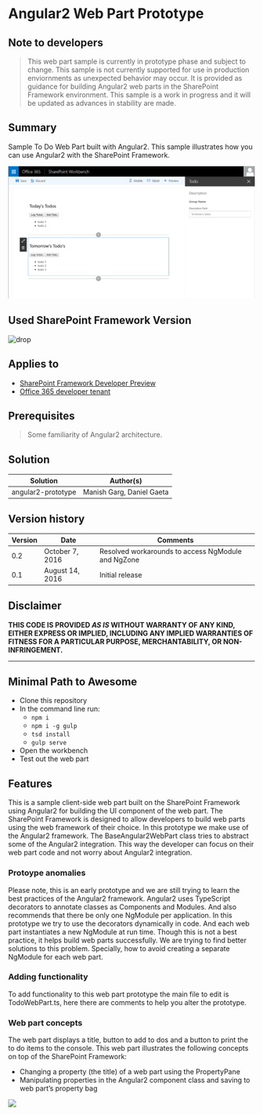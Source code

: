 #  Angular2 Web Part Prototype

## Note to developers
> This web part sample is currently in prototype phase and subject to change.
This sample is not currently supported for use in production enviornments as unexpected behavior may occur.
It is provided as guidance for building Angular2 web parts in the SharePoint Framework environment.
This sample is a work in progress and it will be updated as advances in stability are made.

## Summary
Sample To Do Web Part built with Angular2. This sample illustrates how you can use Angular2 with the SharePoint Framework.

![Sample of the search web part](./assets/preview.png)

## Used SharePoint Framework Version 
![drop](https://img.shields.io/badge/drop-drop5-red.svg)

## Applies to

* [SharePoint Framework Developer Preview](http://dev.office.com/sharepoint/docs/spfx/sharepoint-framework-overview)
* [Office 365 developer tenant](http://dev.office.com/sharepoint/docs/spfx/set-up-your-developer-tenant)

## Prerequisites

> Some familiarity of Angular2 architecture.

## Solution

Solution|Author(s)
--------|---------
angular2-prototype | Manish Garg, Daniel Gaeta

## Version history

Version|Date|Comments
-------|----|--------
0.2|October 7, 2016|Resolved workarounds to access NgModule and NgZone
0.1|August 14, 2016|Initial release

## Disclaimer
**THIS CODE IS PROVIDED *AS IS* WITHOUT WARRANTY OF ANY KIND, EITHER EXPRESS OR IMPLIED, INCLUDING ANY IMPLIED WARRANTIES OF FITNESS FOR A PARTICULAR PURPOSE, MERCHANTABILITY, OR NON-INFRINGEMENT.**

---

## Minimal Path to Awesome

- Clone this repository
- In the command line run:
  - `npm i`
  - `npm i -g gulp`
  - `tsd install`
  - `gulp serve`
- Open the workbench
- Test out the web part

## Features
This is a sample client-side web part built on the SharePoint Framework using Angular2 for building the UI component of the web part.
The SharePoint Framework is designed to allow developers to build web parts using the web framework of their choice.
In this prototype we make use of the Angular2 framework. The BaseAngular2WebPart class tries to abstract some of the Angular2 integration.
This way the developer can focus on their web part code and not worry about Angular2 integration.

### Protoype anomalies
Please note, this is an early prototype and we are still trying to learn the best practices of the Angular2 framework.
Angular2 uses TypeScript decorators to annotate classes as Components and Modules.
And also recommends that there be only one NgModule per application.
In this prototype we try to use the decorators dynamically in code.
And each web part instantiates a new NgModule at run time.
Though this is not a best practice, it helps build web parts successfully.
We are trying to find better solutions to this problem. Specially, how to avoid creating a separate NgModule for each web part.

### Adding functionality
To add functionality to this web part prototype the main file to edit is TodoWebPart.ts, here there are comments to help you alter the prototype.

### Web part concepts
The web part displays a title, button to add to dos and a button to print the to do items to the console.
This web part illustrates the following concepts on top of the SharePoint Framework:

- Changing a property (the title) of a web part using the PropertyPane
- Manipulating properties in the Angular2 component class and saving to web part’s property bag

<img src="https://telemetry.sharepointpnp.com/sp-dev-fx-webparts/samples/angular2-prototype" />